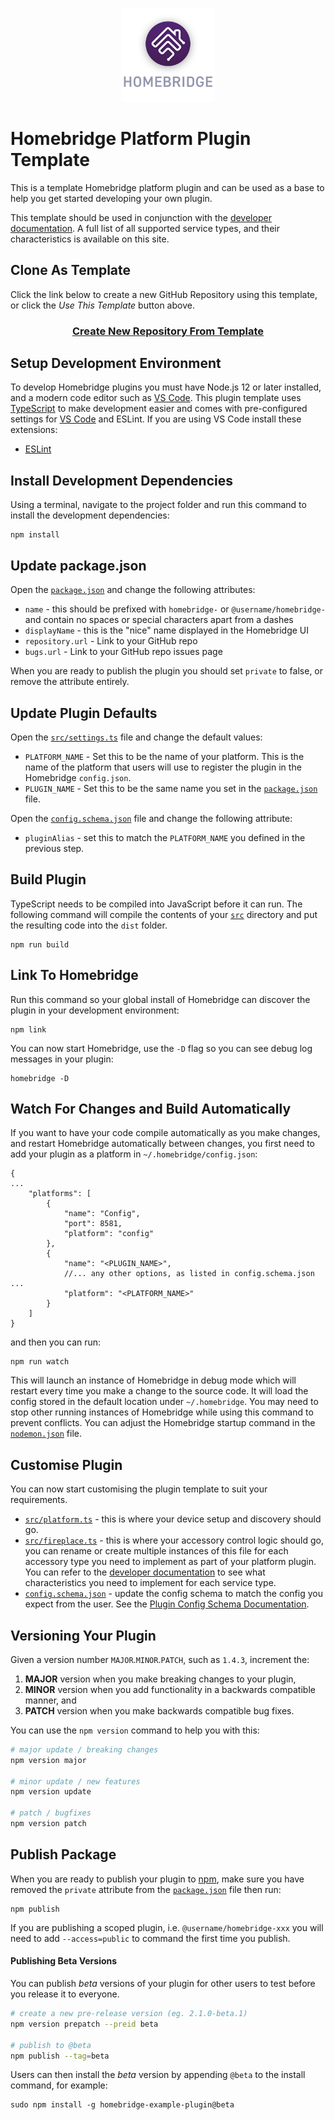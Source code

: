 
<p align="center">

<img src="https://github.com/homebridge/branding/raw/master/logos/homebridge-wordmark-logo-vertical.png" width="150">

</p>


# Homebridge Platform Plugin Template

This is a template Homebridge platform plugin and can be used as a base to help you get started developing your own plugin.

This template should be used in conjunction with the [developer documentation](https://developers.homebridge.io/). A full list of all supported service types, and their characteristics is available on this site.

## Clone As Template

Click the link below to create a new GitHub Repository using this template, or click the *Use This Template* button above.

<span align="center">

### [Create New Repository From Template](https://github.com/homebridge/homebridge-plugin-template/generate)

</span>

## Setup Development Environment

To develop Homebridge plugins you must have Node.js 12 or later installed, and a modern code editor such as [VS Code](https://code.visualstudio.com/). This plugin template uses [TypeScript](https://www.typescriptlang.org/) to make development easier and comes with pre-configured settings for [VS Code](https://code.visualstudio.com/) and ESLint. If you are using VS Code install these extensions:

* [ESLint](https://marketplace.visualstudio.com/items?itemName=dbaeumer.vscode-eslint)

## Install Development Dependencies

Using a terminal, navigate to the project folder and run this command to install the development dependencies:

```
npm install
```

## Update package.json

Open the [`package.json`](./package.json) and change the following attributes:

* `name` - this should be prefixed with `homebridge-` or `@username/homebridge-` and contain no spaces or special characters apart from a dashes
* `displayName` - this is the "nice" name displayed in the Homebridge UI
* `repository.url` - Link to your GitHub repo
* `bugs.url` - Link to your GitHub repo issues page

When you are ready to publish the plugin you should set `private` to false, or remove the attribute entirely.

## Update Plugin Defaults

Open the [`src/settings.ts`](./src/settings.ts) file and change the default values:

* `PLATFORM_NAME` - Set this to be the name of your platform. This is the name of the platform that users will use to register the plugin in the Homebridge `config.json`.
* `PLUGIN_NAME` - Set this to be the same name you set in the [`package.json`](./package.json) file. 

Open the [`config.schema.json`](./config.schema.json) file and change the following attribute:

* `pluginAlias` - set this to match the `PLATFORM_NAME` you defined in the previous step.

## Build Plugin

TypeScript needs to be compiled into JavaScript before it can run. The following command will compile the contents of your [`src`](./src) directory and put the resulting code into the `dist` folder.

```
npm run build
```

## Link To Homebridge

Run this command so your global install of Homebridge can discover the plugin in your development environment:

```
npm link
```

You can now start Homebridge, use the `-D` flag so you can see debug log messages in your plugin:

```
homebridge -D
```

## Watch For Changes and Build Automatically

If you want to have your code compile automatically as you make changes, and restart Homebridge automatically between changes, you first need to add your plugin as a platform in `~/.homebridge/config.json`:
```
{
...
    "platforms": [
        {
            "name": "Config",
            "port": 8581,
            "platform": "config"
        },
        {
            "name": "<PLUGIN_NAME>",
            //... any other options, as listed in config.schema.json ...
            "platform": "<PLATFORM_NAME>"
        }
    ]
}
```

and then you can run:

```
npm run watch
```

This will launch an instance of Homebridge in debug mode which will restart every time you make a change to the source code. It will load the config stored in the default location under `~/.homebridge`. You may need to stop other running instances of Homebridge while using this command to prevent conflicts. You can adjust the Homebridge startup command in the [`nodemon.json`](./nodemon.json) file.

## Customise Plugin

You can now start customising the plugin template to suit your requirements.

* [`src/platform.ts`](./src/platform.ts) - this is where your device setup and discovery should go.
* [`src/fireplace.ts`](./src/fireplace.ts) - this is where your accessory control logic should go, you can rename or create multiple instances of this file for each accessory type you need to implement as part of your platform plugin. You can refer to the [developer documentation](https://developers.homebridge.io/) to see what characteristics you need to implement for each service type.
* [`config.schema.json`](./config.schema.json) - update the config schema to match the config you expect from the user. See the [Plugin Config Schema Documentation](https://developers.homebridge.io/#/config-schema).

## Versioning Your Plugin

Given a version number `MAJOR`.`MINOR`.`PATCH`, such as `1.4.3`, increment the:

1. **MAJOR** version when you make breaking changes to your plugin,
2. **MINOR** version when you add functionality in a backwards compatible manner, and
3. **PATCH** version when you make backwards compatible bug fixes.

You can use the `npm version` command to help you with this:

```bash
# major update / breaking changes
npm version major

# minor update / new features
npm version update

# patch / bugfixes
npm version patch
```

## Publish Package

When you are ready to publish your plugin to [npm](https://www.npmjs.com/), make sure you have removed the `private` attribute from the [`package.json`](./package.json) file then run:

```
npm publish
```

If you are publishing a scoped plugin, i.e. `@username/homebridge-xxx` you will need to add `--access=public` to command the first time you publish.

#### Publishing Beta Versions

You can publish *beta* versions of your plugin for other users to test before you release it to everyone.

```bash
# create a new pre-release version (eg. 2.1.0-beta.1)
npm version prepatch --preid beta

# publish to @beta
npm publish --tag=beta
```

Users can then install the  *beta* version by appending `@beta` to the install command, for example:

```
sudo npm install -g homebridge-example-plugin@beta
```


